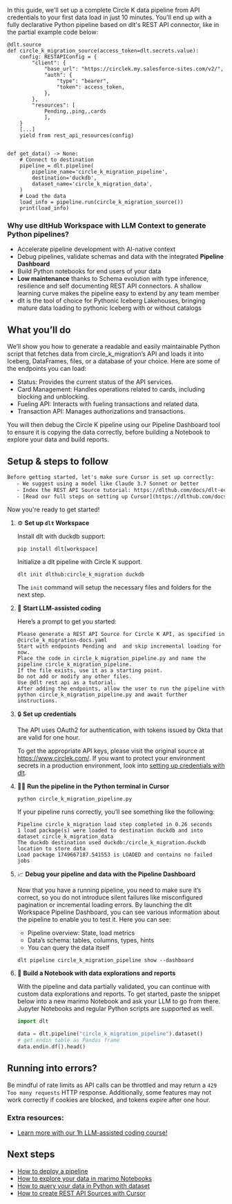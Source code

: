 In this guide, we'll set up a complete Circle K data pipeline from API credentials to your first data load in just 10 minutes. You'll end up with a fully declarative Python pipeline based on dlt's REST API connector, like in the partial example code below:

```python-outcome
@dlt.source
def circle_k_migration_source(access_token=dlt.secrets.value):
    config: RESTAPIConfig = {
        "client": {
            "base_url": "https://circlek.my.salesforce-sites.com/v2/",
            "auth": {
                "type": "bearer",
                "token": access_token,
            },
        },
        "resources": [
            Pending,,ping,,cards
            ],
    }
    [...]
    yield from rest_api_resources(config)


def get_data() -> None:
    # Connect to destination
    pipeline = dlt.pipeline(
        pipeline_name='circle_k_migration_pipeline',
        destination='duckdb',
        dataset_name='circle_k_migration_data', 
    )
    # Load the data
    load_info = pipeline.run(circle_k_migration_source())
    print(load_info) 
```

### Why use dltHub Workspace with LLM Context to generate Python pipelines?

- Accelerate pipeline development with AI-native context
- Debug pipelines, validate schemas and data with the integrated **Pipeline Dashboard**
- Build Python notebooks for end users of your data
- **Low maintenance** thanks to Schema evolution with type inference, resilience and self documenting REST API connectors. A shallow learning curve makes the pipeline easy to extend by any team member
- dlt is the tool of choice for Pythonic Iceberg Lakehouses, bringing mature data loading to pythonic Iceberg with or without catalogs

## What you’ll do

We’ll show you how to generate a readable and easily maintainable Python script that fetches data from circle_k_migration’s API and loads it into Iceberg, DataFrames, files, or a database of your choice. Here are some of the endpoints you can load:

- Status: Provides the current status of the API services.
- Card Management: Handles operations related to cards, including blocking and unblocking.
- Fueling API: Interacts with fueling transactions and related data.
- Transaction API: Manages authorizations and transactions.

You will then debug the Circle K pipeline using our Pipeline Dashboard tool to ensure it is copying the data correctly, before building a Notebook to explore your data and build reports.

## Setup & steps to follow

```default
Before getting started, let's make sure Cursor is set up correctly:
   - We suggest using a model like Claude 3.7 Sonnet or better
   - Index the REST API Source tutorial: https://dlthub.com/docs/dlt-ecosystem/verified-sources/rest_api/ and add it to context as **@dlt rest api**
   - [Read our full steps on setting up Cursor](https://dlthub.com/docs/dlt-ecosystem/llm-tooling/cursor-restapi#23-configuring-cursor-with-documentation)
```

Now you're ready to get started!

1. ⚙️ **Set up `dlt` Workspace**
    
    Install dlt with duckdb support:
    ```shell
    pip install dlt[workspace]
    ```

    Initialize a dlt pipeline with Circle K support.
    ```shell
    dlt init dlthub:circle_k_migration duckdb
    ```

    The `init` command will setup the necessary files and folders for the next step.
    
2. 🤠 **Start LLM-assisted coding**
    
    Here’s a prompt to get you started:
    
    ```prompt
    Please generate a REST API Source for Circle K API, as specified in @circle_k_migration-docs.yaml 
    Start with endpoints Pending and  and skip incremental loading for now. 
    Place the code in circle_k_migration_pipeline.py and name the pipeline circle_k_migration_pipeline. 
    If the file exists, use it as a starting point. 
    Do not add or modify any other files. 
    Use @dlt rest api as a tutorial. 
    After adding the endpoints, allow the user to run the pipeline with python circle_k_migration_pipeline.py and await further instructions.
    ```

    
3. 🔒 **Set up credentials** 
    
    The API uses OAuth2 for authentication, with tokens issued by Okta that are valid for one hour.
    
    To get the appropriate API keys, please visit the original source at https://www.circlek.com/.
    If you want to protect your environment secrets in a production environment, look into [setting up credentials with dlt](https://dlthub.com/docs/walkthroughs/add_credentials).
    
4. 🏃‍♀️ **Run the pipeline in the Python terminal in Cursor**
    
    ```shell
    python circle_k_migration_pipeline.py
    ```
    
    If your pipeline runs correctly, you’ll see something like the following:
    
    ```shell
    Pipeline circle_k_migration load step completed in 0.26 seconds
    1 load package(s) were loaded to destination duckdb and into dataset circle_k_migration_data
    The duckdb destination used duckdb:/circle_k_migration.duckdb location to store data
    Load package 1749667187.541553 is LOADED and contains no failed jobs
    ```
    
5. 📈 **Debug your pipeline and data with the Pipeline Dashboard**

    Now that you have a running pipeline, you need to make sure it’s correct, so you do not introduce silent failures like misconfigured pagination or incremental loading errors. By launching the dlt Workspace Pipeline Dashboard, you can see various information about the pipeline to enable you to test it. Here you can see:
    - Pipeline overview: State, load metrics
    - Data’s schema: tables, columns, types, hints
    - You can query the data itself
    
    ```shell
    dlt pipeline circle_k_migration_pipeline show --dashboard
    ```
    
6. 🐍 **Build a Notebook with data explorations and reports**

    With the pipeline and data partially validated, you can continue with custom data explorations and reports. To get started, paste the snippet below into a new marimo Notebook and ask your LLM to go from there. Jupyter Notebooks and regular Python scripts are supported as well.

    
    ```python
    import dlt

   data = dlt.pipeline("circle_k_migration_pipeline").dataset()
   # get endin table as Pandas frame
   data.endin.df().head()
    ```

## Running into errors?

Be mindful of rate limits as API calls can be throttled and may return a `429 Too many requests` HTTP response. Additionally, some features may not work correctly if cookies are blocked, and tokens expire after one hour.

### Extra resources:

- [Learn more with our 1h LLM-assisted coding course!](https://www.youtube.com/watch?v=GGid70rnJuM)

## Next steps

- [How to deploy a pipeline](https://dlthub.com/docs/walkthroughs/deploy-a-pipeline)
- [How to explore your data in marimo Notebooks](https://dlthub.com/docs/general-usage/dataset-access/marimo)
- [How to query your data in Python with dataset](https://dlthub.com/docs/general-usage/dataset-access/dataset)
- [How to create REST API Sources with Cursor](https://dlthub.com/docs/dlt-ecosystem/llm-tooling/cursor-restapi)